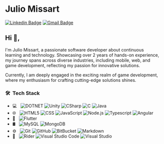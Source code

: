 # Julio Missart
[![Linkedin Badge](https://img.shields.io/badge/-Julio_Missart-blue?style=flat-square&logo=Linkedin&logoColor=white&link=https://www.linkedin.com/in/julio-missart/)](https://www.linkedin.com/in/julio-missart/)
[![Gmail Badge](https://img.shields.io/badge/-juliomissart.mdq@gmail.com-c14438?style=flat-square&logo=Gmail&logoColor=white&link=mailto:juliomissart.mdq@gmail.com)](mailto:juliomissart.mdq@gmail.com)

## Hi 👋, 
I'm Julio Missart, a passionate software developer about continuous learning and technology. Showcasing over 2 years of hands-on experience, my journey spans across diverse industries, including mobile, web, and game development, reflecting my passion for innovative solutions.

Currently, I am deeply engaged in the exciting realm of game development, where my enthusiasm for crafting cutting-edge solutions shines.

<h3> 🛠 &nbsp;Tech Stack</h3>

- 💻 &nbsp;
  ![DOTNET](https://img.shields.io/badge/-.NET-333333?style=flat&logo=dotnet&logoColor=512BD4)
  ![Unity](https://img.shields.io/badge/-Unity-333333?style=flat&logo=unity&logoColor=FFFFFF)
  ![CSharp](https://img.shields.io/badge/-C_Sharp-333333?style=flat&logo=csharp&logoColor=00599C)
  ![C](https://img.shields.io/badge/-C-333333?style=flat&logo=c&logoColor=A8B9CC)
  ![Java](https://img.shields.io/badge/-Java-333333?style=flat&logo=java&logoColor=007396)
- 🌐 &nbsp;
  ![HTML5](https://img.shields.io/badge/-HTML5-333333?style=flat&logo=HTML5)
  ![CSS](https://img.shields.io/badge/-CSS3-333333?style=flat&logo=CSS3&logoColor=1572B6)
  ![JavaScript](https://img.shields.io/badge/-JavaScript-333333?style=flat&logo=javascript)
  ![Node.js](https://img.shields.io/badge/-Node.js-333333?style=flat&logo=node.js)
  ![Typescript](https://img.shields.io/badge/-TypeScript-333333?style=flat&logo=typescript)
  ![Angular](https://img.shields.io/badge/-Angular-333333?style=flat&logo=angular&logoColor=DD0031)
- 📱 &nbsp;
  ![Flutter](https://img.shields.io/badge/-Flutter-333333?style=flat&logo=flutter&logoColor=02569B)
- 🛢 &nbsp;
  ![MySQL](https://img.shields.io/badge/-MySQL-333333?style=flat&logo=mysql)
  ![MongoDB](https://img.shields.io/badge/-MongoDB-333333?style=flat&logo=mongodb)
- ⚙️ &nbsp;
  ![Git](https://img.shields.io/badge/-Git-333333?style=flat&logo=git)
  ![GitHub](https://img.shields.io/badge/-GitHub-333333?style=flat&logo=github)
  ![BitBucket](https://img.shields.io/badge/-Bitbucket-333333?style=flat&logo=bitbucket&logoColor=0052CC)
  ![Markdown](https://img.shields.io/badge/-Markdown-333333?style=flat&logo=markdown)
- 🔧 &nbsp;
  ![Rider](https://img.shields.io/badge/-Rider-333333?style=flat&logo=rider)
  ![Visual Studio Code](https://img.shields.io/badge/-Visual%20Studio%20Code-333333?style=flat&logo=visual-studio-code&logoColor=007ACC)
  ![Visual Studio](https://img.shields.io/badge/-Visual%20Studio-333333?style=flat&logo=visualstudio&logoColor=5C2D91)
